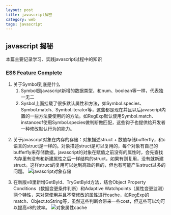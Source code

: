 ```yaml
---
layout: post
title: javascript解密
category: web
tags: javascript
---
```


## javascript 揭秘
本篇主要记录学习、实践javascript过程中的知识

### [ES6 Feature Complete](https://zhuanlan.zhihu.com/p/21543787)
1. 关于Symbol到底是什么
	1. Symbol是javascript新增的数据类型，和num、boolean等一样，代表独一无二
	2. Sysbol上面挂载了很多默认属性和方法，如Symbol.species、Symbol.match、Symbol.iterator等，这些都是现在并且以后javascript内置的一些方法要使用的的方法。如RegExp默认使用Symbol.match、instanceof使用Symbol.species做判断做匹配，这些钩子也提供给开发者一种修改默认行为的能力。

<!-- more -->
2. 关于javascript对象在内存的存储：对象描述struct + 数值存储bufferfly，和c语言的struct是一样的。对象描述struct是可以复用的，每个对象有自己的bufferfly来存储数据。javascript的对象在赋值之前没有的属性时，会先查找内存里有没有和新建属性之后一样结构的struct，如果有则复用，没有就新建struct。这样struct的复用可以达到高效的目的，但也有可能产生struct过多的问题。
![javascript对象存储](https://webkit.org/wp-content/uploads/Figure-3.png)

3. 在新版v8里新增GetById、TryGetById方法，结合Object Property Conditions（数据变更条件判断）和Adaptive Watchpoints（属性变更监测）两个特性，来对常使用并且不常修改的属性进行cache，如RegExp的match、Object.toString等，虽然这些判断会带来一些cost，但这些可以均可以提高v8的效率。
![对象属性cache](https://webkit.org/wp-content/uploads/Figure-7-2.png)
